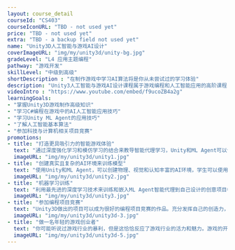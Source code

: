 ```yaml
---
layout: course_detail
courseId: "CS403"
courseIconURL: "TBD - not used yet"
price: "TBD - not used yet"
extra: "TBD - a backup field not used yet"
name: "Unity3D人工智能与游戏AI设计"
coverImageURL: "img/my/unity3d/unity-bg.jpg"
gradeLevel: "L4 应用主题编程"
pathway: "游戏开发"
skillLevel: "中级到高级"
shortDescription : "在制作游戏中学习AI算法将是你从未尝试过的学习体验"
description: "Unity3人工智能与游戏AI设计课程属于游戏编程和人工智能应用的高阶课程，主要是将AI算法应用在游戏开发当中，在完善自己游戏的同时学习并应用人工智能知识"
videoIntro : "https://www.youtube.com/embed/f9ucoZB4a2g"
learningGoals:
- "掌握Unity3D游戏制作高级知识"
- "学习C#编程在游戏中的AI人工智能应用技巧"
- "学习Unity ML Agent的应用技巧"
- "了解人工智能基本算法"
- "参加科技与计算机相关项目竞赛"
promotions:
- title: "打造更具吸引力的智能游戏体验"
  text: "通过深度强化学习和模仿学习的结合来教导智能代理学习，Unity和ML Agent可以让学生创造出更具吸引力的游戏玩法和增强的游戏体验。"
  imageURL: "img/my/unity3d/unity1.jpg"
- title: "创建真实且复杂的AI环境来训练模型"
  text: "使用Unity和ML Agent，可以创建物理、视觉和认知丰富的AI环境，学生可以使用它们进行基准测试以及研究新的算法和方法。"
  imageURL: "img/my/unity3d/unity2.jpg"
- title: "机器学习训练"
  text: "利用最先进的深度学习技术来训练和嵌入ML Agent智能代理到自己设计的创意项目中。"
  imageURL: "img/my/unity3d/unity3.jpg"
- title: "参加编程项目竞赛"
  text: "Unity3D做出的项目可以成为很好的编程项目竞赛的作品。充分发挥自己的创造力，动手解决生活中的问题，做实验，发布结果，为大学申请打下基础。"
  imageURL: "img/my/unity3d/unity3d-3.jpg"
- title: "做一名年轻的游戏创业者"
  text: "你可能听说过游戏行业的暴利，但是这恰恰反应了游戏行业的活力和魅力。游戏的开发永远属于年轻一代，早动手，说不定下一个游戏创业着就是你。"
  imageURL: "img/my/unity3d/unity3d-5.jpg"
---
```

